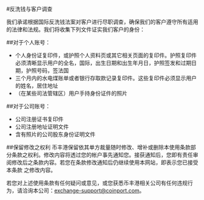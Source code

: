 #反洗钱与客户调查

我们承诺根据国际反洗钱法案对客户进行尽职调查，确保我们的客户遵守所有适用的法律和法规。我们将收集下列文件证实我们客户的身份：


##对于个人账号：
- 个人身份证复印件，或护照个人资料页或其它相关页面的复印件。护照复印件必须清晰显示用户的全名，国际，出生日期和出生年月日，护照签发和过期日期，护照号码，签法国
- 三个月内的水电煤账单或者银行存取款记录复印件。这些复印件必须显示用户的姓名，居住地址
- （在某些司法管辖区）用户手持身份证件的照片

##对于公司账号：
- 公司注册证书复印件
- 公司注册地址证明文件
- 含有照片的公司股东身份证明文件

##保留修改之权利
币丰港保留依其单方裁量随时修改、增补或删除本使用条款部分条款之权利。修改内容将透过您的帐户事先通知您。接获通知后，您即有责任审阅修改后之条款内容。若您在条款修改通知后仍继续使用本网站，即表示您已接受本条款 之修改内容。

若您对上述使用条款有任何疑问或意见，或您获悉币丰港相关公司有任何违规行为，请洽询本公司：exchange-support@coinport.com。
